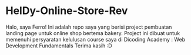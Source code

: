 # HelDy-Online-Store-Rev
Halo, saya Ferro!
Ini adalah repo saya yang berisi project pembuatan landing page untuk online shop bertema bakery.
Project ini dibuat untuk memenuhi persyaratan kelulusan course saya di Dicoding Academy : Web Development Fundamentals
Terima kasih :D
